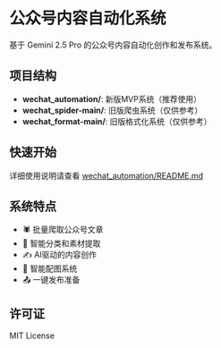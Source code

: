 # 公众号内容自动化系统

基于 Gemini 2.5 Pro 的公众号内容自动化创作和发布系统。

## 项目结构

- **wechat_automation/**: 新版MVP系统（推荐使用）
- **wechat_spider-main/**: 旧版爬虫系统（仅供参考）
- **wechat_format-main/**: 旧版格式化系统（仅供参考）

## 快速开始

详细使用说明请查看 [wechat_automation/README.md](wechat_automation/README.md)

## 系统特点

- 🕷️ 批量爬取公众号文章
- 📝 智能分类和素材提取
- ✍️ AI驱动的内容创作
- 🎨 智能配图系统
- 📤 一键发布准备

## 许可证

MIT License